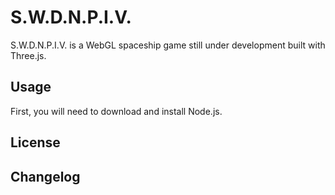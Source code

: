 S.W.D.N.P.I.V.
==============

S.W.D.N.P.I.V. is a WebGL spaceship game still under development built with Three.js.

Usage
-----

First, you will need to download and install Node.js.

License
-------

Changelog
---------


